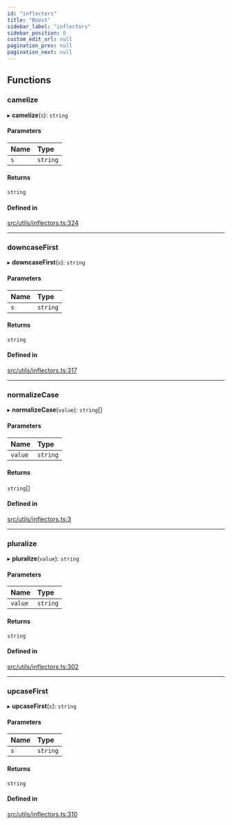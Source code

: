 ```yaml
---
id: "inflectors"
title: "Boost"
sidebar_label: "inflectors"
sidebar_position: 0
custom_edit_url: null
pagination_prev: null
pagination_next: null
---
```


## Functions

### camelize

▸ **camelize**(`s`): `string`

#### Parameters

| Name | Type |
| :------ | :------ |
| `s` | `string` |

#### Returns

`string`

#### Defined in

[src/utils/inflectors.ts:324](https://github.com/yolmio/boost/blob/5cada48/src/utils/inflectors.ts#L324)

___

### downcaseFirst

▸ **downcaseFirst**(`s`): `string`

#### Parameters

| Name | Type |
| :------ | :------ |
| `s` | `string` |

#### Returns

`string`

#### Defined in

[src/utils/inflectors.ts:317](https://github.com/yolmio/boost/blob/5cada48/src/utils/inflectors.ts#L317)

___

### normalizeCase

▸ **normalizeCase**(`value`): `string`[]

#### Parameters

| Name | Type |
| :------ | :------ |
| `value` | `string` |

#### Returns

`string`[]

#### Defined in

[src/utils/inflectors.ts:3](https://github.com/yolmio/boost/blob/5cada48/src/utils/inflectors.ts#L3)

___

### pluralize

▸ **pluralize**(`value`): `string`

#### Parameters

| Name | Type |
| :------ | :------ |
| `value` | `string` |

#### Returns

`string`

#### Defined in

[src/utils/inflectors.ts:302](https://github.com/yolmio/boost/blob/5cada48/src/utils/inflectors.ts#L302)

___

### upcaseFirst

▸ **upcaseFirst**(`s`): `string`

#### Parameters

| Name | Type |
| :------ | :------ |
| `s` | `string` |

#### Returns

`string`

#### Defined in

[src/utils/inflectors.ts:310](https://github.com/yolmio/boost/blob/5cada48/src/utils/inflectors.ts#L310)
